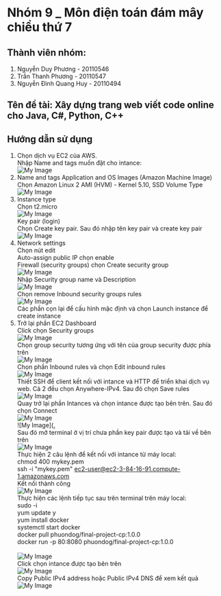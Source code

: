 # Nhóm 9 _ Môn điện toán đám mây chiều thứ 7 <br />
## Thành viên nhóm: <br />
1. Nguyễn Duy Phương - 20110546 <br />
2. Trần Thanh Phương - 20110547 <br />
3. Nguyễn Đình Quang Huy - 20110494 <br />
## Tên đề tài: Xây dựng trang web viết code online cho Java, C#, Python, C++ <br />
## Hướng dẫn sử dụng <br />
1. Chọn dịch vụ EC2 của AWS. <br />
Nhập Name and tags muốn đặt cho intance: <br />
![My Image](https://raw.githubusercontent.com/YamiDP/CompileOnline/main/image/image_2022-12-24_21-34-35.png)<br />
2. Name and tags Application and OS Images (Amazon Machine Image) <br />
Chọn Amazon Linux 2 AMI (HVM) - Kernel 5.10, SSD Volume Type <br />
![My Image](https://raw.githubusercontent.com/YamiDP/CompileOnline/main/image/image_2022-12-24_21-34-46.png) <br />
3. Instance type <br />
Chọn t2.micro <br />
![My Image](https://raw.githubusercontent.com/YamiDP/CompileOnline/main/image/image_2022-12-24_21-35-15.png) <br />
Key pair (login) <br />
Chọn Create key pair. Sau đó nhập tên key pair và create key pair<br />
![My Image](https://raw.githubusercontent.com/YamiDP/CompileOnline/main/image/image_2022-12-24_21-35-20.png) <br />
3. Network settings  <br />
Chọn nút edit <br />
Auto-assign public IP chọn enable <br />
Firewall (security groups) chọn Create security group <br />
![My Image](https://raw.githubusercontent.com/YamiDP/CompileOnline/main/image/image_2022-12-24_21-35-24.png) <br />
Nhập Security group name và Description <br />
![My Image](https://raw.githubusercontent.com/YamiDP/CompileOnline/main/image/image_2022-12-24_21-35-28.png) <br />
Chọn remove Inbound security groups rules <br />
![My Image](https://raw.githubusercontent.com/YamiDP/CompileOnline/main/image/image_2022-12-24_21-35-31.png) <br />
Các phần cọn lại để cấu hình mặc định và chọn Launch instance để create instance <br />
4. Trở lại phần EC2 Dashboard <br />
Click chọn Security groups <br />
![My Image](https://raw.githubusercontent.com/YamiDP/CompileOnline/main/image/image_2022-12-24_21-35-35.png) <br />
Chọn group security tương ứng với tên của group security được phía trên <br />
![My Image](https://raw.githubusercontent.com/YamiDP/CompileOnline/main/image/image_2022-12-24_21-35-39.png) <br />
Chọn phần Inbound rules và chọn Edit inbound rules <br />
![My Image](https://raw.githubusercontent.com/YamiDP/CompileOnline/main/image/image_2022-12-24_21-35-42.png) <br />
Thiết SSH để client kết nối với intance và HTTP để triển khai dịch vụ web. Cả 2 đều chọn Anywhere-IPv4. Sau đó chọn Save rules <br />
![My Image](https://raw.githubusercontent.com/YamiDP/CompileOnline/main/image/image_2022-12-24_21-35-46.png) <br />
Quay trở lại phần Intances và chọn intance được tạo bên trên. Sau đó chọn Connect <br />
![My Image](https://raw.githubusercontent.com/YamiDP/CompileOnline/main/image/image_2022-12-24_21-35-50.png) <br />
![My Image]([.](https://raw.githubusercontent.com/YamiDP/CompileOnline/main/image/image_2022-12-24_21-35-53.png) <br />
Sau đó mở terminal ở vị trí chưa phần key pair được tạo và tải về bên trên <br />
![My Image](https://raw.githubusercontent.com/YamiDP/CompileOnline/main/image/image_2022-12-24_21-35-57.png) <br />
Thực hiện 2 câu lệnh để kết nối với intance từ máy local: <br />
chmod 400 mykey.pem <br />
ssh -i "mykey.pem" ec2-user@ec2-3-84-16-91.compute-1.amazonaws.com <br />
Kết nối thành công <br />
![My Image](https://raw.githubusercontent.com/YamiDP/CompileOnline/main/image/image_2022-12-24_21-36-01.png) <br />
Thực hiện các lệnh tiếp tục sau trên terminal trên máy local: <br />
sudo -i <br />
yum update y <br />
yum install docker <br />
systemctl start docker <br />
docker pull phuondog/final-project-cp:1.0.0 <br />
docker run -p 80:8080 phuondog/final-project-cp:1.0.0 <br />    
![My Image](https://raw.githubusercontent.com/YamiDP/CompileOnline/main/image/image_2022-12-24_21-36-05.png) <br />
Click chọn intance được tạo bên trên <br />
![My Image](https://raw.githubusercontent.com/YamiDP/CompileOnline/main/image/image_2022-12-24_21-36-09.png) <br />
Copy Public IPv4 address hoặc Public IPv4 DNS để xem kết quả <br />
![My Image](https://raw.githubusercontent.com/YamiDP/CompileOnline/main/image/image_2022-12-24_21-36-12.png) <br />






